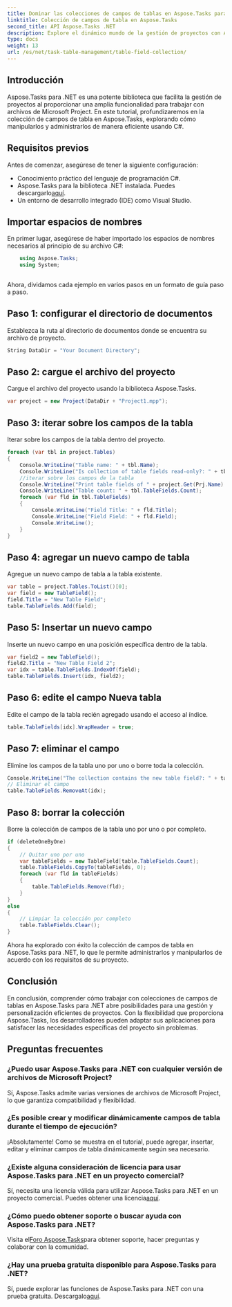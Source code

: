```yaml
---
title: Dominar las colecciones de campos de tablas en Aspose.Tasks para .NET
linktitle: Colección de campos de tabla en Aspose.Tasks
second_title: API Aspose.Tasks .NET
description: Explore el dinámico mundo de la gestión de proyectos con Aspose.Tasks para .NET. Aprenda a manipular colecciones de campos de tablas para disfrutar de una experiencia de proyecto personalizada.
type: docs
weight: 13
url: /es/net/task-table-management/table-field-collection/
---
```

## Introducción
Aspose.Tasks para .NET es una potente biblioteca que facilita la gestión de proyectos al proporcionar una amplia funcionalidad para trabajar con archivos de Microsoft Project. En este tutorial, profundizaremos en la colección de campos de tabla en Aspose.Tasks, explorando cómo manipularlos y administrarlos de manera eficiente usando C#.
## Requisitos previos
Antes de comenzar, asegúrese de tener la siguiente configuración:
- Conocimiento práctico del lenguaje de programación C#.
-  Aspose.Tasks para la biblioteca .NET instalada. Puedes descargarlo[aquí](https://releases.aspose.com/tasks/net/).
- Un entorno de desarrollo integrado (IDE) como Visual Studio.
## Importar espacios de nombres
En primer lugar, asegúrese de haber importado los espacios de nombres necesarios al principio de su archivo C#:
```csharp
    using Aspose.Tasks;
    using System;
    
```
Ahora, dividamos cada ejemplo en varios pasos en un formato de guía paso a paso.
## Paso 1: configurar el directorio de documentos
Establezca la ruta al directorio de documentos donde se encuentra su archivo de proyecto.
```csharp
String DataDir = "Your Document Directory";
```
## Paso 2: cargue el archivo del proyecto
Cargue el archivo del proyecto usando la biblioteca Aspose.Tasks.
```csharp
var project = new Project(DataDir + "Project1.mpp");
```
## Paso 3: iterar sobre los campos de la tabla
Iterar sobre los campos de la tabla dentro del proyecto.
```csharp
foreach (var tbl in project.Tables)
{
    Console.WriteLine("Table name: " + tbl.Name);
    Console.WriteLine("Is collection of table fields read-only?: " + tbl.TableFields.IsReadOnly);
    //iterar sobre los campos de la tabla
    Console.WriteLine("Print table fields of " + project.Get(Prj.Name) + " project.");
    Console.WriteLine("Table count: " + tbl.TableFields.Count);
    foreach (var fld in tbl.TableFields)
    {
        Console.WriteLine("Field Title: " + fld.Title);
        Console.WriteLine("Field Field: " + fld.Field);
        Console.WriteLine();
    }
}
```
## Paso 4: agregar un nuevo campo de tabla
Agregue un nuevo campo de tabla a la tabla existente.
```csharp
var table = project.Tables.ToList()[0];
var field = new TableField();
field.Title = "New Table Field";
table.TableFields.Add(field);
```
## Paso 5: Insertar un nuevo campo
Inserte un nuevo campo en una posición específica dentro de la tabla.
```csharp
var field2 = new TableField();
field2.Title = "New Table Field 2";
var idx = table.TableFields.IndexOf(field);
table.TableFields.Insert(idx, field2);
```
## Paso 6: edite el campo Nueva tabla
Edite el campo de la tabla recién agregado usando el acceso al índice.
```csharp
table.TableFields[idx].WrapHeader = true;
```
## Paso 7: eliminar el campo
Elimine los campos de la tabla uno por uno o borre toda la colección.
```csharp
Console.WriteLine("The collection contains the new table field?: " + table.TableFields.Contains(field));
// Eliminar el campo
table.TableFields.RemoveAt(idx);
```
## Paso 8: borrar la colección
Borre la colección de campos de la tabla uno por uno o por completo.
```csharp
if (deleteOneByOne)
{
    // Quitar uno por uno
    var tableFields = new TableField[table.TableFields.Count];
    table.TableFields.CopyTo(tableFields, 0);
    foreach (var fld in tableFields)
    {
        table.TableFields.Remove(fld);
    }
}
else
{
    // Limpiar la colección por completo
    table.TableFields.Clear();
}
```
Ahora ha explorado con éxito la colección de campos de tabla en Aspose.Tasks para .NET, lo que le permite administrarlos y manipularlos de acuerdo con los requisitos de su proyecto.
## Conclusión
En conclusión, comprender cómo trabajar con colecciones de campos de tablas en Aspose.Tasks para .NET abre posibilidades para una gestión y personalización eficientes de proyectos. Con la flexibilidad que proporciona Aspose.Tasks, los desarrolladores pueden adaptar sus aplicaciones para satisfacer las necesidades específicas del proyecto sin problemas.
## Preguntas frecuentes
### ¿Puedo usar Aspose.Tasks para .NET con cualquier versión de archivos de Microsoft Project?
Sí, Aspose.Tasks admite varias versiones de archivos de Microsoft Project, lo que garantiza compatibilidad y flexibilidad.
### ¿Es posible crear y modificar dinámicamente campos de tabla durante el tiempo de ejecución?
¡Absolutamente! Como se muestra en el tutorial, puede agregar, insertar, editar y eliminar campos de tabla dinámicamente según sea necesario.
### ¿Existe alguna consideración de licencia para usar Aspose.Tasks para .NET en un proyecto comercial?
 Sí, necesita una licencia válida para utilizar Aspose.Tasks para .NET en un proyecto comercial. Puedes obtener una licencia[aquí](https://purchase.aspose.com/buy).
### ¿Cómo puedo obtener soporte o buscar ayuda con Aspose.Tasks para .NET?
 Visita el[Foro Aspose.Tasks](https://forum.aspose.com/c/tasks/15)para obtener soporte, hacer preguntas y colaborar con la comunidad.
### ¿Hay una prueba gratuita disponible para Aspose.Tasks para .NET?
 Sí, puede explorar las funciones de Aspose.Tasks para .NET con una prueba gratuita. Descargalo[aquí](https://releases.aspose.com/).